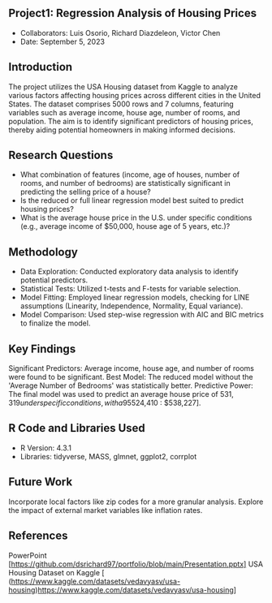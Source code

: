 ## Project1: Regression Analysis of Housing Prices
* Collaborators: Luis Osorio, Richard Diazdeleon, Victor Chen
* Date: September 5, 2023

## Introduction
The project utilizes the USA Housing dataset from Kaggle to analyze various factors affecting housing prices across different cities in the United States. The dataset comprises 5000 rows and 7 columns, featuring variables such as average income, house age, number of rooms, and population. The aim is to identify significant predictors of housing prices, thereby aiding potential homeowners in making informed decisions.

## Research Questions
* What combination of features (income, age of houses, number of rooms, and number of bedrooms) are statistically significant in predicting the selling price of a house?
* Is the reduced or full linear regression model best suited to predict housing prices?
* What is the average house price in the U.S. under specific conditions (e.g., average income of $50,000, house age of 5 years, etc.)?

## Methodology
* Data Exploration: Conducted exploratory data analysis to identify potential predictors.
* Statistical Tests: Utilized t-tests and F-tests for variable selection.
* Model Fitting: Employed linear regression models, checking for LINE assumptions (Linearity, Independence, Normality, Equal variance).
* Model Comparison: Used step-wise regression with AIC and BIC metrics to finalize the model.

## Key Findings
Significant Predictors: Average income, house age, and number of rooms were found to be significant.
Best Model: The reduced model without the 'Average Number of Bedrooms' was statistically better.
Predictive Power: The final model was used to predict an average house price of $531,319 under specific conditions, with a 95% confidence interval of [$524,410 : $538,227].

##  R Code and Libraries Used
* R Version: 4.3.1
* Libraries: tidyverse, MASS, glmnet, ggplot2, corrplot

## Future Work
Incorporate local factors like zip codes for a more granular analysis.
Explore the impact of external market variables like inflation rates.

## References
PowerPoint [https://github.com/dsrichard97/portfolio/blob/main/Presentation.pptx]
USA Housing Dataset on Kaggle [
(https://www.kaggle.com/datasets/vedavyasv/usa-housing)https://www.kaggle.com/datasets/vedavyasv/usa-housing]














